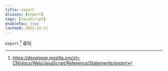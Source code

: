 ```yaml
---
title: export
aliases: [export]
tags: [JavaScript]
enableToc: true
lastmod: 2022-10-21
---
```


`export` [^1] 语句

[^1]: <https://developer.mozilla.org/zh-CN/docs/Web/JavaScript/Reference/Statements/export>
